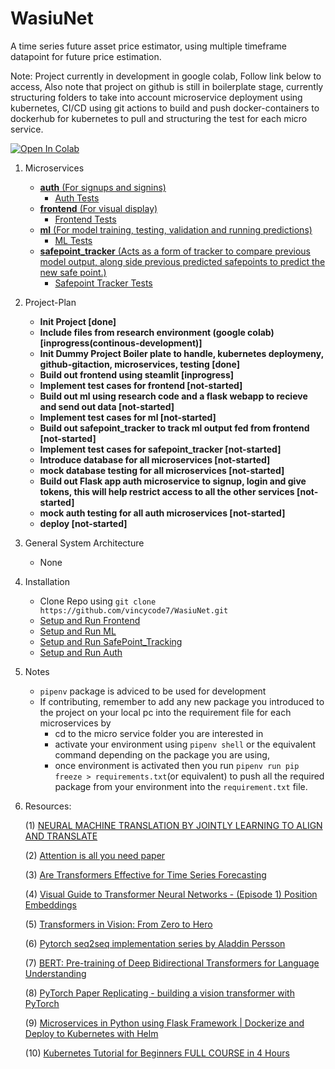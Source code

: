 # WasiuNet
A time series future asset price estimator, using multiple timeframe datapoint for future price estimation.

Note: Project currently in development in google colab, Follow link below to access, Also note that project on github is still in boilerplate stage, currently structuring folders to take into account microservice deployment using kubernetes, CI/CD using git actions to build and push docker-containers to dockerhub for kubernetes to pull and structuring the test for each micro service.

[![Open In Colab](https://colab.research.google.com/assets/colab-badge.svg)](https://drive.google.com/file/d/1Nm_8_5firMCZ3w-A0y-AdrE2g0VBJT4d/view?usp=sharing)

1. Microservices 
    - [**auth** (For signups and signins)](auth)
        - [Auth Tests](auth/tests)
    - [**frontend** (For visual display)](frontend)
        - [Frontend Tests](frontend/tests)
    - [**ml** (For model training, testing, validation and running predictions)](ml)
        - [ML Tests](ml/tests)
    - [**safepoint_tracker** (Acts as a form of tracker to compare previous model output, along side previous predicted safepoints to predict the new safe point.)](safepoint_tracker)
        - [Safepoint Tracker Tests](safepoint_tracker/tests)
    
2. Project-Plan
    - **Init Project [done]**
    - **Include files from research environment (google colab) [inprogress(continous-development)]**
    - **Init Dummy Project Boiler plate to handle, kubernetes deploymeny, github-gitaction, microservices, testing [done]**
    - **Build out frontend using steamlit [inprogress]**
    - **Implement test cases for frontend [not-started]**
    - **Build out ml using research code and a flask webapp to recieve and send out data [not-started]**
    - **Implement test cases for ml [not-started]**
    - **Build out safepoint_tracker to track ml output fed from frontend [not-started]**
    - **Implement test cases for safepoint_tracker [not-started]**
    - **Introduce database for all microservices [not-started]**
    - **mock database testing for all microservices [not-started]**
    - **Build out Flask app auth microservice to signup, login and give tokens, this will help restrict access to all the other services [not-started]**
    - **mock auth testing for all auth microservices [not-started]**
    - **deploy [not-started]**

3. General System Architecture
    - None

4. Installation
    - Clone Repo using `git clone https://github.com/vincycode7/WasiuNet.git`
    - [Setup and Run Frontend](frontend/README.md)
    - [Setup and Run ML](ml/README.md)
    - [Setup and Run SafePoint_Tracking](safepoint_tracker/README.md)
    - [Setup and Run Auth](auth/README.md)

5. Notes
    - `pipenv` package is adviced to be used for development
    - If contributing, remember to add any new package you introduced to the project on your local pc into the requirement file for each microservices by 
        - cd to the micro service folder you are interested in
        - activate your environment using `pipenv shell` or the equivalent command depending on the package you are using, 
        - once environment is activated then you run `pipenv run pip freeze > requirements.txt`(or equivalent) to push all the required package from your environment into the `requirement.txt` file.

6. Resources:

    (1) [NEURAL MACHINE TRANSLATION BY JOINTLY LEARNING TO ALIGN AND TRANSLATE](https://arxiv.org/pdf/1409.0473.pdf)

    (2) [Attention is all you need paper](https://arxiv.org/pdf/1706.03762.pdf)

    (3) [Are Transformers Effective for Time Series Forecasting](https://arxiv.org/pdf/2205.13504.pdf)

    (4) [Visual Guide to Transformer Neural Networks - (Episode 1) Position Embeddings](https://www.youtube.com/watch?v=dichIcUZfOw)

    (5) [Transformers in Vision: From Zero to Hero](https://www.youtube.com/watch?v=J-utjBdLCTo)

    (6) [Pytorch seq2seq implementation series by Aladdin Persson](https://www.youtube.com/redirect?event=video_description&redir_token=QUFFLUhqbnM2SXZwZTFfbG1FZkN2RXVsemYySlNJa2kxd3xBQ3Jtc0ttbUoySDNmbGF4V2d6WS0xWTZQOG1SUlBvMzZ1STd6MzhJTWJhM3JOZ0kxU0FCRGlWS2k1VFBQako5TkNHaURySVlSSU1Sa3pOR0wwai1sV1JGcV85UDdpTV9xRGs3SldMdm9reTBTQWVoalZwSFd6dw&q=https%3A%2F%2Fgithub.com%2Faladdinpersson%2FMachine-Learning-Collection&v=U0s0f995w14)

    (7) [BERT: Pre-training of Deep Bidirectional Transformers for Language Understanding](https://arxiv.org/pdf/1810.04805.pdf)

    (8) [PyTorch Paper Replicating - building a vision transformer with PyTorch](https://youtu.be/tjpW_BY8y3g)

    (9) [Microservices in Python using Flask Framework | Dockerize and Deploy to Kubernetes with Helm](https://www.youtube.com/watch?v=SdTzwYmsgoU&list=PL8klaCXyIuQ4RYLGVJUO_iOkmumkXKjPY&index=2)

    (10) [Kubernetes Tutorial for Beginners FULL COURSE in 4 Hours](https://www.youtube.com/watch?v=X48VuDVv0do)